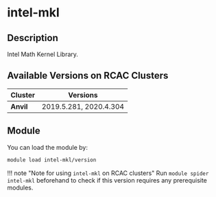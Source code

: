 # intel-mkl

## Description
Intel Math Kernel Library.

## Available Versions on RCAC Clusters
|Cluster|Versions|
|---|---|
|**Anvil**|2019.5.281, 2020.4.304|

## Module
You can load the module by:

```bash
module load intel-mkl/version
```

!!! note "Note for using `intel-mkl` on RCAC clusters"
    Run `module spider intel-mkl` beforehand to check if this version requires any prerequisite modules.
